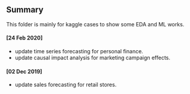 ## Summary

This folder is mainly for kaggle cases to show some EDA and ML works.

#### [24 Feb 2020]

- update time series forecasting for personal finance. 
- update causal impact analysis for marketing campaign effects.


#### [02 Dec 2019]

- update sales forecasting for retail stores. 
